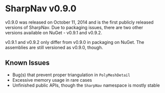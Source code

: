 SharpNav v0.9.0
===============

v0.9.0 was released on October 11, 2014 and is the first publicly released
versions of SharpNav. Due to packaging issues, there are two other versions
available on NuGet - v0.9.1 and v0.9.2.

v0.9.1 and v0.9.2 only differ from v0.9.0 in packaging on NuGet. The
assemblies are still versioned as v0.9.0, though.

## Known Issues

  - Bug(s) that prevent proper triangulation in `PolyMeshDetail`
  - Excessive memory usage in rare cases
  - Unfinished public APIs, though the `SharpNav` namespace is mostly stable
